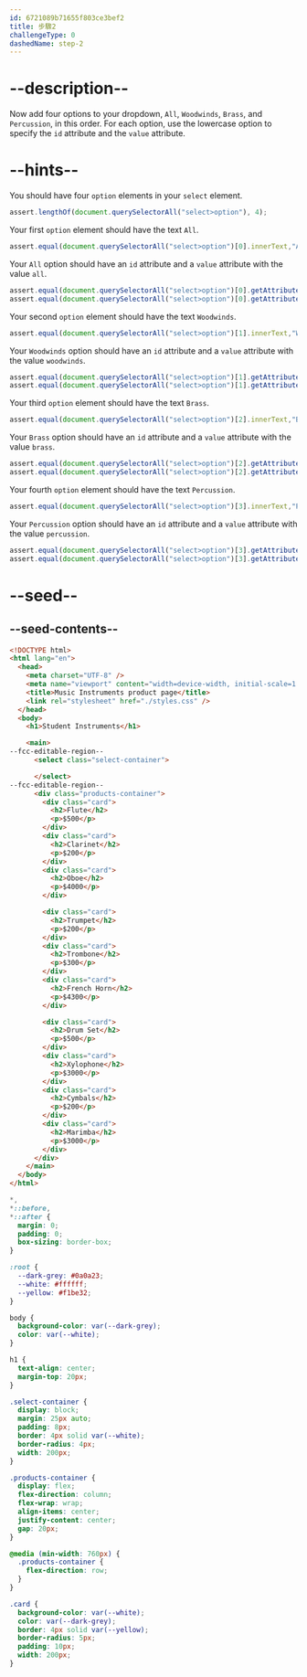 ```yaml
---
id: 6721089b71655f803ce3bef2
title: 步驟2
challengeType: 0
dashedName: step-2
---
```


# --description--

Now add four options to your dropdown, `All`, `Woodwinds`, `Brass`, and `Percussion`, in this order. For each option, use the lowercase option to specify the `id` attribute and the `value` attribute.

# --hints--

You should have four `option` elements in your `select` element.

```js
assert.lengthOf(document.querySelectorAll("select>option"), 4);
```

Your first `option` element should have the text `All`.

```js
assert.equal(document.querySelectorAll("select>option")[0].innerText,"All");
```

Your `All` option should have an `id` attribute and a `value` attribute with the value `all`.

```js
assert.equal(document.querySelectorAll("select>option")[0].getAttribute("id"),"all");
assert.equal(document.querySelectorAll("select>option")[0].getAttribute("value"),"all");
```

Your second `option` element should have the text `Woodwinds`.

```js
assert.equal(document.querySelectorAll("select>option")[1].innerText,"Woodwinds");
```

Your `Woodwinds` option should have an `id` attribute and a `value` attribute with the value `woodwinds`.

```js
assert.equal(document.querySelectorAll("select>option")[1].getAttribute("id"),"woodwinds");
assert.equal(document.querySelectorAll("select>option")[1].getAttribute("value"),"woodwinds");
```

Your third `option` element should have the text `Brass`.

```js
assert.equal(document.querySelectorAll("select>option")[2].innerText,"Brass");
```

Your `Brass` option should have an `id` attribute and a `value` attribute with the value `brass`.

```js
assert.equal(document.querySelectorAll("select>option")[2].getAttribute("id"),"brass");
assert.equal(document.querySelectorAll("select>option")[2].getAttribute("value"),"brass");
```

Your fourth `option` element should have the text `Percussion`.

```js
assert.equal(document.querySelectorAll("select>option")[3].innerText,"Percussion");
```

Your `Percussion` option should have an `id` attribute and a `value` attribute with the value `percussion`.

```js
assert.equal(document.querySelectorAll("select>option")[3].getAttribute("id"),"percussion");
assert.equal(document.querySelectorAll("select>option")[3].getAttribute("value"),"percussion");
```

# --seed--

## --seed-contents--

```html
<!DOCTYPE html>
<html lang="en">
  <head>
    <meta charset="UTF-8" />
    <meta name="viewport" content="width=device-width, initial-scale=1.0" />
    <title>Music Instruments product page</title>
    <link rel="stylesheet" href="./styles.css" />
  </head>
  <body>
    <h1>Student Instruments</h1>

    <main>
--fcc-editable-region--
      <select class="select-container">

      </select>
--fcc-editable-region--
      <div class="products-container">
        <div class="card">
          <h2>Flute</h2>
          <p>$500</p>
        </div>
        <div class="card">
          <h2>Clarinet</h2>
          <p>$200</p>
        </div>
        <div class="card">
          <h2>Oboe</h2>
          <p>$4000</p>
        </div>

        <div class="card">
          <h2>Trumpet</h2>
          <p>$200</p>
        </div>
        <div class="card">
          <h2>Trombone</h2>
          <p>$300</p>
        </div>
        <div class="card">
          <h2>French Horn</h2>
          <p>$4300</p>
        </div>

        <div class="card">
          <h2>Drum Set</h2>
          <p>$500</p>
        </div>
        <div class="card">
          <h2>Xylophone</h2>
          <p>$3000</p>
        </div>
        <div class="card">
          <h2>Cymbals</h2>
          <p>$200</p>
        </div>
        <div class="card">
          <h2>Marimba</h2>
          <p>$3000</p>
        </div>
      </div>
    </main>
  </body>
</html>
```

```css
*,
*::before,
*::after {
  margin: 0;
  padding: 0;
  box-sizing: border-box;
}

:root {
  --dark-grey: #0a0a23;
  --white: #ffffff;
  --yellow: #f1be32;
}

body {
  background-color: var(--dark-grey);
  color: var(--white);
}

h1 {
  text-align: center;
  margin-top: 20px;
}

.select-container {
  display: block;
  margin: 25px auto;
  padding: 8px;
  border: 4px solid var(--white);
  border-radius: 4px;
  width: 200px;
}

.products-container {
  display: flex;
  flex-direction: column;
  flex-wrap: wrap;
  align-items: center;
  justify-content: center;
  gap: 20px;
}

@media (min-width: 760px) {
  .products-container {
    flex-direction: row;
  }
}

.card {
  background-color: var(--white);
  color: var(--dark-grey);
  border: 4px solid var(--yellow);
  border-radius: 5px;
  padding: 10px;
  width: 200px;
}
```
